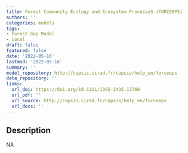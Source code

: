```yaml
---
title: Forest Community Ecology and Ecosystem ProcesseS (FORCEEPS)
authors: ''
categories: models
tags:
- Forest Gap Model
- Local
draft: false
featured: false
date: '2022-05-16'
lastmod: '2022-05-16'
summary: ''
model_repository: http://capsis.cirad.fr/capsis/help_en/forceeps
data_repository: ''
links:
  url_doi: https://doi.org/10.1111/1365-2435.13760
  url_pdf: ''
  url_source: http://capsis.cirad.fr/capsis/help_en/forceeps
  url_docs: ''
---
```


## Description

NA

